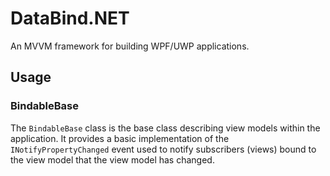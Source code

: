 # DataBind.NET

An MVVM framework for building WPF/UWP applications.

## Usage

### BindableBase

The `BindableBase` class is the base class describing view models within the application.
It provides a basic implementation of the `INotifyPropertyChanged` event used to notify 
 subscribers (views) bound to the view model that the view model has changed. 

